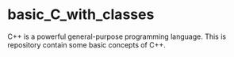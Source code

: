 # basic_C_with_classes
C++ is a powerful general-purpose programming language. 
This is repository contain some basic concepts of C++.

